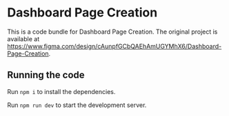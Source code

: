 
  # Dashboard Page Creation

  This is a code bundle for Dashboard Page Creation. The original project is available at https://www.figma.com/design/cAunpfGCbQAEhAmUGYMhX6/Dashboard-Page-Creation.

  ## Running the code

  Run `npm i` to install the dependencies.

  Run `npm run dev` to start the development server.
  
